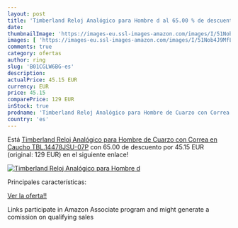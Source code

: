 ```yaml
---
layout: post
title: 'Timberland Reloj Analógico para Hombre d al 65.00 % de descuento'
date: 
thumbnailImage: 'https://images-eu.ssl-images-amazon.com/images/I/51Nob4J9MfL._SL200_.jpg'
images: [ 'https://images-eu.ssl-images-amazon.com/images/I/51Nob4J9MfL._SL200_.jpg' ]
comments: true
category: ofertas
author: ring
slug: 'B01CGLW6BG-es'
description:
actualPrice: 45.15 EUR
currency: EUR
price: 45.15
comparePrice: 129 EUR
inStock: true
prodname: 'Timberland Reloj Analógico para Hombre de Cuarzo con Correa en Caucho TBL.14478JSU-07P'
country: 'es'
---
```


Está [Timberland Reloj Analógico para Hombre de Cuarzo con Correa en Caucho TBL.14478JSU-07P](https://www.amazon.es/dp/B01CGLW6BG/?tag=tolees-21) con 65.00 de descuento por 45.15 EUR (original: 129 EUR) en el siguiente enlace!

[![Timberland Reloj Analógico para Hombre d](https://images-eu.ssl-images-amazon.com/images/I/51Nob4J9MfL._SL200_.jpg)](https://www.amazon.es/dp/B01CGLW6BG/?tag=tolees-21)

Principales características:


[Ver la oferta!!](https://www.amazon.es/dp/B01CGLW6BG/?tag=tolees-21)

Links participate in Amazon Associate program and might generate a comission on qualifying sales


